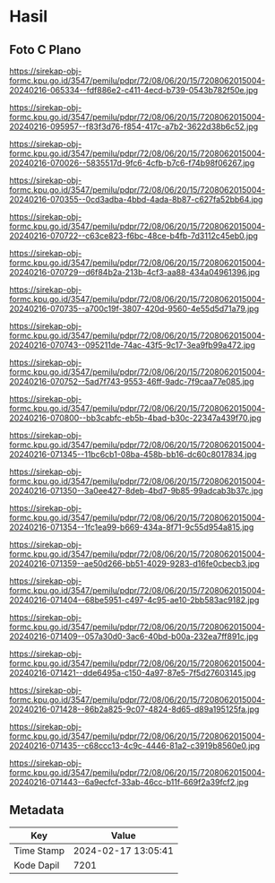 # Hasil

## Foto C Plano

https://sirekap-obj-formc.kpu.go.id/3547/pemilu/pdpr/72/08/06/20/15/7208062015004-20240216-065334--fdf886e2-c411-4ecd-b739-0543b782f50e.jpg

https://sirekap-obj-formc.kpu.go.id/3547/pemilu/pdpr/72/08/06/20/15/7208062015004-20240216-095957--f83f3d76-f854-417c-a7b2-3622d38b6c52.jpg

https://sirekap-obj-formc.kpu.go.id/3547/pemilu/pdpr/72/08/06/20/15/7208062015004-20240216-070026--5835517d-9fc6-4cfb-b7c6-f74b98f06267.jpg

https://sirekap-obj-formc.kpu.go.id/3547/pemilu/pdpr/72/08/06/20/15/7208062015004-20240216-070355--0cd3adba-4bbd-4ada-8b87-c627fa52bb64.jpg

https://sirekap-obj-formc.kpu.go.id/3547/pemilu/pdpr/72/08/06/20/15/7208062015004-20240216-070722--c63ce823-f6bc-48ce-b4fb-7d3112c45eb0.jpg

https://sirekap-obj-formc.kpu.go.id/3547/pemilu/pdpr/72/08/06/20/15/7208062015004-20240216-070729--d6f84b2a-213b-4cf3-aa88-434a04961396.jpg

https://sirekap-obj-formc.kpu.go.id/3547/pemilu/pdpr/72/08/06/20/15/7208062015004-20240216-070735--a700c19f-3807-420d-9560-4e55d5d71a79.jpg

https://sirekap-obj-formc.kpu.go.id/3547/pemilu/pdpr/72/08/06/20/15/7208062015004-20240216-070743--095211de-74ac-43f5-9c17-3ea9fb99a472.jpg

https://sirekap-obj-formc.kpu.go.id/3547/pemilu/pdpr/72/08/06/20/15/7208062015004-20240216-070752--5ad7f743-9553-46ff-9adc-7f9caa77e085.jpg

https://sirekap-obj-formc.kpu.go.id/3547/pemilu/pdpr/72/08/06/20/15/7208062015004-20240216-070800--bb3cabfc-eb5b-4bad-b30c-22347a439f70.jpg

https://sirekap-obj-formc.kpu.go.id/3547/pemilu/pdpr/72/08/06/20/15/7208062015004-20240216-071345--11bc6cb1-08ba-458b-bb16-dc60c8017834.jpg

https://sirekap-obj-formc.kpu.go.id/3547/pemilu/pdpr/72/08/06/20/15/7208062015004-20240216-071350--3a0ee427-8deb-4bd7-9b85-99adcab3b37c.jpg

https://sirekap-obj-formc.kpu.go.id/3547/pemilu/pdpr/72/08/06/20/15/7208062015004-20240216-071354--1fc1ea99-b669-434a-8f71-9c55d954a815.jpg

https://sirekap-obj-formc.kpu.go.id/3547/pemilu/pdpr/72/08/06/20/15/7208062015004-20240216-071359--ae50d266-bb51-4029-9283-d16fe0cbecb3.jpg

https://sirekap-obj-formc.kpu.go.id/3547/pemilu/pdpr/72/08/06/20/15/7208062015004-20240216-071404--68be5951-c497-4c95-ae10-2bb583ac9182.jpg

https://sirekap-obj-formc.kpu.go.id/3547/pemilu/pdpr/72/08/06/20/15/7208062015004-20240216-071409--057a30d0-3ac6-40bd-b00a-232ea7ff891c.jpg

https://sirekap-obj-formc.kpu.go.id/3547/pemilu/pdpr/72/08/06/20/15/7208062015004-20240216-071421--dde6495a-c150-4a97-87e5-7f5d27603145.jpg

https://sirekap-obj-formc.kpu.go.id/3547/pemilu/pdpr/72/08/06/20/15/7208062015004-20240216-071428--86b2a825-9c07-4824-8d65-d89a195125fa.jpg

https://sirekap-obj-formc.kpu.go.id/3547/pemilu/pdpr/72/08/06/20/15/7208062015004-20240216-071435--c68ccc13-4c9c-4446-81a2-c3919b8560e0.jpg

https://sirekap-obj-formc.kpu.go.id/3547/pemilu/pdpr/72/08/06/20/15/7208062015004-20240216-071443--6a9ecfcf-33ab-46cc-b11f-669f2a39fcf2.jpg


## Metadata

| Key        | Value               |
| ---------- | ------------------- |
| Time Stamp | 2024-02-17 13:05:41 |
| Kode Dapil | 7201                |



